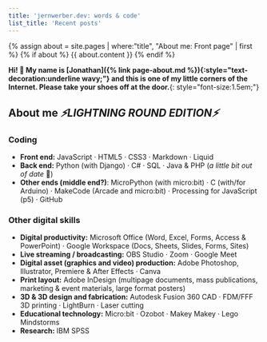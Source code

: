 ```yaml
---
title: 'jernwerber.dev: words & code'
list_title: 'Recent posts'
---
```


{% assign about = site.pages | where:"title", "About me: Front page" | first %}
{% if about %}
{{ about.content }}
{% endif %}

**Hi! 👋 My name is [Jonathan]({% link page-about.md %}){:style="text-decoration:underline wavy;"} and this is one of my little corners of the Internet. Please take your shoes off at the door.**{: style="font-size:1.5em;"}

## About me _⚡️LIGHTNING ROUND EDITION⚡️_

### Coding
- **Front end:** JavaScript · HTML5 · CSS3 · Markdown · Liquid
- **Back end:** Python (with Django) · C# · SQL · Java & PHP (_a little bit out of date_ 🤏)
- **Other ends (middle end?)**: MicroPython (with micro:bit) · C (with/for Arduino) · MakeCode (Arcade and micro:bit) · Processing for JavaScript (p5) · GitHub

### Other digital skills
- **Digital productivity:** Microsoft Office (Word, Excel, Forms, Access & PowerPoint) · Google Workspace (Docs, Sheets, Slides, Forms, Sites)
- **Live streaming / broadcasting:** OBS Studio · Zoom · Google Meet 
- **Digital asset (graphics and video) production:** Adobe Photoshop, Illustrator, Premiere & After Effects · Canva
- **Print layout:** Adobe InDesign (multipage documents, mass publications, marketing & event materials, large format posters)
- **3D & 3D design and fabrication:** Autodesk Fusion 360 CAD · FDM/FFF 3D printing · LightBurn · Laser cutting
- **Educational technology:** Micro:bit · Ozobot · Makey Makey · Lego Mindstorms
- **Research:** IBM SPSS

<!-- (This is a place for me to put things to show other people.) -->